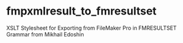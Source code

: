 fmpxmlresult_to_fmresultset
===========================

XSLT Stylesheet for Exporting from FileMaker Pro in FMRESULTSET Grammar from Mikhail Edoshin
